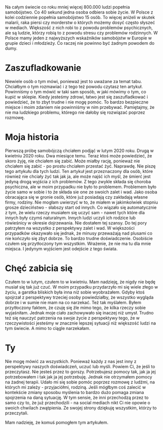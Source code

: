 Na całym świecie co roku mniej więcej 800.000 ludzi popełnia samobójstwo. Co 40 sekund jedna osoba odbiera sobie życie. W Polsce z kolei codziennie popełnia samobójstwo 15 osób. To więcej aniżeli w skutek malarii, raka piersi czy morderstw o których możemy dosyć często słyszeć w mediach. Większość z nich robi to z powodu problemów psychicznych, ale są ludzie, którzy robią to z powodu stresu czy problemów rodzinnych. W Polsce mamy jeden z najwyższych wskaźników samobójstw w Europie w grupie dzieci i młodzieży. Co raczej nie powinno być żadnym powodem do dumy.

# **Zaszufladkowanie**

Niewiele osób o tym mówi, ponieważ jest to uważane za temat tabu. Chciałbym o tym rozmawiać i z tego też powodu czytasz ten artykuł. Powinniśmy o tym mówić w taki sam sposób, w jaki mówimy o tym, co kupić w sklepie. Kiedy jesteśmy zdrowi, łatwo jest się zaszufladkować i powiedzieć, że to zbyt trudne i nie mogę pomóc. To bardzo bezpieczne miejsce i moim zdaniem nie powinniśmy w nim przebywać. Pamiętajmy, że nie ma ludzkiego problemu, którego nie dałoby się rozwiązać poprzez rozmowę.

# **Moja historia**

Pierwszą próbę samobójczą chciałem podjąć w lutym 2020 roku. Drugą w kwietniu 2020 roku. Dwa miesiące temu. Teraz ktoś może powiedzieć, że skoro żyję, nie chciałem się zabić. Może miałby rację, ponieważ nie chciałem się zabić - po prostu chciałem przestać żyć. Naprawdę. Nie piszę tego artykułu dla tych ludzi. Ten artykuł jest przeznaczony dla osób, które również nie chciały żyć tak jak ja, ale może najść ich myśl, że śmierć jest jedyną drogą wyjścia z ich problemów. Z tego zwykle składa się choroba psychiczna, ale w moim przypadku nie było to problemem. Problemem było życie samo w sobie i to że składa sie one ze swoich zalet i wad. Jako osoba obracająca się w gronie osób, które już posiadają czy zakładają własne firmy, rodziny. Nie mogłam uwierzyć w to, że miałem w jakimkolwiek stopniu grosze dzieciństwo - słabszy start od innych. Co wiązało się automatycznie z tym, że wielu rzeczy musiałem się uczyć sam - nawet tych które dla innych były czymś naturalnym. Innych ludzi uczyli ich rodzice lub rówieśnicy w okresie dojrzewania. Nie dostałem tej szansy. Do tej pory patrzyłem na wszystko z perspektywy zalet i wad. W większości przypadków okazywało się jednak, że minusy przeważają nad plusami co nie kończyło się zbyt dobrze. To bardzo trudne doświadczenie. Osobiście czułem się przytłoczony tym wszystkim. Wrażenie, że nie ma tu dla mnie miejsca. I jedynym wyjściem jest odejście z tego świata.

# **Chęć zabicia się**

Czułem to w lutym, czułem to w kwietniu. Mam nadzieję, że nigdy nie będę musiał się tak już czuć. W moim przypadku przydarzyło mi się wiele złego w życiu, a garstka bliskich była inna niż sobie wyobrażałem. Gdyby ktoś spojrzał z perspektywy trzeciej osoby powiedziałby, że wszystko wygląda dobrze i w sumie nie mam na co narzekać. Też tak myślałem. Byłem przytłoczony faktem, że czuję się źle mimo tego, że kilka rzeczy sobie wyjaśniłam. Jednak moje ciało zachowywało się inaczej niż umysł. Trudno też się nauczyć patrzenia na swoje życie z perspektywy tego, że w rzeczywistości jesteśmy w znacznie lepszej sytuacji niż większość ludzi na tym świecie. A mimo to ciągle narzekałam.

# **Ty**

Nie mogę mówić za wszystkich. Ponieważ każdy z nas jest inny z perspektywy naszych doświadczeń, uczuć lub myśli. Powiem Ci, że jeśli to przeczytasz. Nie jesteś przez to gorszy. Potrzebujesz pomocy tak, jak ja jej potrzebowałem i tak jak ja jej potrzebuję. Jednak nie otrzymałem pomocy na żadnej terapii. Udało mi się sobie pomóc poprzez rozmowę z ludźmi, na których mi zależy - przyjaciółmi, rodziną. Jeśli mógłbym coś zalecić w kontekście zmiany sposobu myślenia to bardzo dużo pomaga zmiana spojrzenia na daną sytuację. W tym sensie, że inni przechodzą przez to samo czy to, że już przechodzili - na social mediach nikt Ci nie opowie o swoich chwilach zwątpienia. Ze swojej strony dziękuję wszystkim, którzy to przeczytali.

Mam nadzieję, że komuś pomogłem tym artykułem.